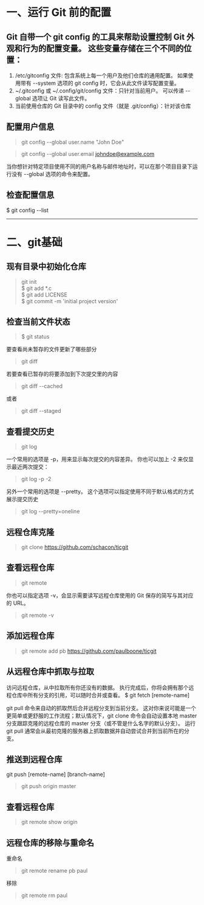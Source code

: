 # 一、运行 Git 前的配置

## Git 自带一个 git config 的工具来帮助设置控制 Git 外观和行为的配置变量。 这些变量存储在三个不同的位置：
1. /etc/gitconfig 文件: 包含系统上每一个用户及他们仓库的通用配置。 如果使用带有 --system 选项的 git config 时，它会从此文件读写配置变量。
2. ~/.gitconfig 或 ~/.config/git/config 文件：只针对当前用户。 可以传递 --global 选项让 Git 读写此文件。
3. 当前使用仓库的 Git 目录中的 config 文件（就是 .git/config）：针对该仓库

## 配置用户信息
> git config --global user.name "John Doe"

> git config --global user.email johndoe@example.com

当你想针对特定项目使用不同的用户名称与邮件地址时，可以在那个项目目录下运行没有 --global 选项的命令来配置。

## 检查配置信息
$ git config --list

------------------------------------------

# 二、git基础
## 现有目录中初始化仓库
> git init \
> $ git add *.c \
> $ git add LICENSE \
> $ git commit -m 'initial project version'

## 检查当前文件状态
> $ git status

要查看尚未暂存的文件更新了哪些部分
> git diff

若要查看已暂存的将要添加到下次提交里的内容
> git diff --cached 

或者
> git diff --staged

## 查看提交历史
> git log 

一个常用的选项是 -p，用来显示每次提交的内容差异。 你也可以加上 -2 来仅显示最近两次提交：
> git log -p -2 

另外一个常用的选项是 --pretty。 这个选项可以指定使用不同于默认格式的方式展示提交历史

> git log --pretty=oneline

## 远程仓库克隆
> git clone https://github.com/schacon/ticgit

## 查看远程仓库
> git remote

你也可以指定选项 -v，会显示需要读写远程仓库使用的 Git 保存的简写与其对应的 URL。
> git remote -v

## 添加远程仓库
> git remote add pb https://github.com/paulboone/ticgit

## 从远程仓库中抓取与拉取
访问远程仓库，从中拉取所有你还没有的数据。 执行完成后，你将会拥有那个远程仓库中所有分支的引用，可以随时合并或查看。
$ git fetch [remote-name]

git pull 命令来自动的抓取然后合并远程分支到当前分支。 这对你来说可能是一个更简单或更舒服的工作流程；默认情况下，git clone 命令会自动设置本地 master 分支跟踪克隆的远程仓库的 master 分支（或不管是什么名字的默认分支）。 运行 git pull 通常会从最初克隆的服务器上抓取数据并自动尝试合并到当前所在的分支。

## 推送到远程仓库
git push [remote-name] [branch-name]
> git push origin master

## 查看远程仓库
> git remote show origin

## 远程仓库的移除与重命名
重命名
> git remote rename pb paul

移除
> git remote rm paul
